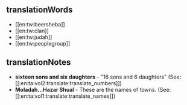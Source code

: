 ## translationWords

* [[en:tw:beersheba]]
* [[en:tw:clan]]
* [[en:tw:judah]]
* [[en:tw:peoplegroup]]

## translationNotes

* **sixteen sons and six daughters** - "16 sons and 6 daughters" (See: [[:en:ta:vol2:translate:translate_numbers]])
* **Moladah...Hazar Shual** - These are the names of towns. (See: [[:en:ta:vol1:translate:translate_names]])
